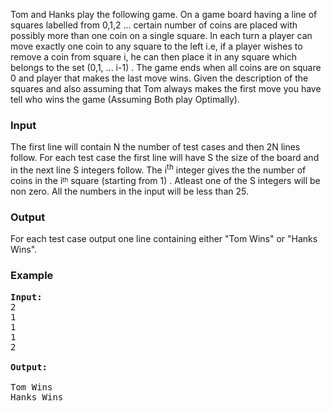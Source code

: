 <p>Tom and Hanks play the following game. On a game board having a line of squares labelled from 0,1,2 ... certain number of coins are placed with possibly more than one coin on a single square. In each turn a player can move exactly one coin to any square to the left i.e, if a player wishes to remove a coin from square i, he can then place it in any square which belongs to the set (0,1, ... i-1) . The game ends when all coins are on square 0 and player that makes the last move wins. Given the description of the squares and also assuming that Tom always makes the first move you have tell who wins the game (Assuming Both play Optimally).</p>
<h3>Input</h3>
<p>The first line will contain N the number of test cases and then 2N lines follow. For each test case the first line will have S the size of the board and in the next line S integers follow. The i<sup>th</sup> integer gives the the number of coins in the i<sup><sub>th</sub></sup> square (starting from 1) . Atleast one of the S integers will be non zero. All the numbers in the input will be less than 25.</p>
<h3>Output</h3>
<p>For each test case output one line containing either "Tom Wins" or "Hanks Wins".</p>
<h3>Example</h3>
<pre><strong>Input:</strong>
2<br>1<br>1<br>1<br>2<br><strong><br>Output:</strong>
<br>Tom Wins<br>Hanks Wins</pre>